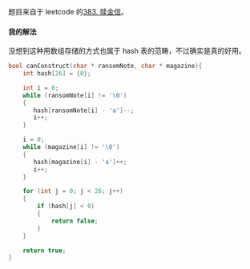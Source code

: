 题目来自于 leetcode 的[383. 赎金信](https://leetcode-cn.com/problems/ransom-note/)。

#### 我的解法

没想到这种用数组存储的方式也属于 hash 表的范畴，不过确实是真的好用。

```c
bool canConstruct(char * ransomNote, char * magazine){
    int hash[26] = {0};

    int i = 0;
    while (ransomNote[i] != '\0')
    {
       hash[ransomNote[i] - 'a']--; 
       i++;
    }

    i = 0;
    while (magazine[i] != '\0')
    {
       hash[magazine[i] - 'a']++; 
       i++;
    }

    for (int j = 0; j < 26; j++)
    {
        if (hash[j] < 0)
        {
            return false;
        }
    }

    return true;
}
```

